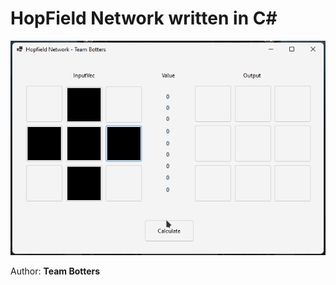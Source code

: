 # HopField Network written in C#

![output](https://github.com/d3lfs/hopfield-network/blob/main/Assets/OutputTest.gif?raw=true)

Author: **Team Botters**
